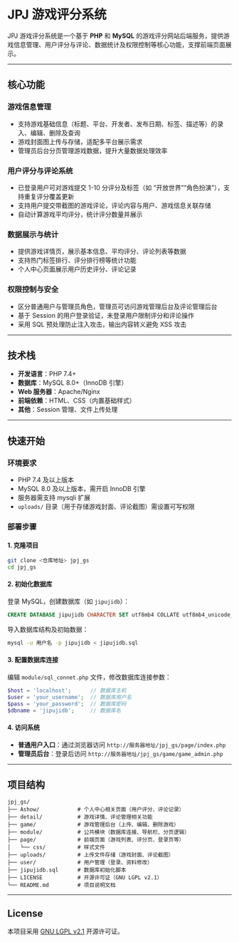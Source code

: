 # JPJ 游戏评分系统

JPJ 游戏评分系统是一个基于 **PHP** 和 **MySQL** 的游戏评分网站后端服务，提供游戏信息管理、用户评分与评论、数据统计及权限控制等核心功能，支撑前端页面展示。

---

## 核心功能

### 游戏信息管理
- 支持游戏基础信息（标题、平台、开发者、发布日期、标签、描述等）的录入、编辑、删除及查询
- 游戏封面图上传与存储，适配多平台展示需求
- 管理员后台分页管理游戏数据，提升大量数据处理效率

### 用户评分与评论系统
- 已登录用户可对游戏提交 1-10 分评分及标签（如 “开放世界”“角色扮演”），支持重复评分覆盖更新
- 支持用户提交带截图的游戏评论，评论内容与用户、游戏信息关联存储
- 自动计算游戏平均评分，统计评分数量并展示

### 数据展示与统计
- 提供游戏详情页，展示基本信息、平均评分、评论列表等数据
- 支持热门标签排行、评分排行榜等统计功能
- 个人中心页面展示用户历史评分、评论记录

### 权限控制与安全
- 区分普通用户与管理员角色，管理员可访问游戏管理后台及评论管理后台
- 基于 Session 的用户登录验证，未登录用户限制评分和评论操作
- 采用 SQL 预处理防止注入攻击，输出内容转义避免 XSS 攻击

---

## 技术栈

- **开发语言**：PHP 7.4+
- **数据库**：MySQL 8.0+（InnoDB 引擎）
- **Web 服务器**：Apache/Nginx
- **前端依赖**：HTML、CSS（内置基础样式）
- **其他**：Session 管理、文件上传处理

---

## 快速开始

### 环境要求
- PHP 7.4 及以上版本
- MySQL 8.0 及以上版本，需开启 InnoDB 引擎
- 服务器需支持 mysqli 扩展
- `uploads/` 目录（用于存储游戏封面、评论截图）需设置可写权限

### 部署步骤

#### 1. 克隆项目
```bash
git clone <仓库地址> jpj_gs
cd jpj_gs
```

#### 2. 初始化数据库
登录 MySQL，创建数据库（如 `jipujidb`）：
```sql
CREATE DATABASE jipujidb CHARACTER SET utf8mb4 COLLATE utf8mb4_unicode_ci;
```
导入数据库结构及初始数据：
```bash
mysql -u 用户名 -p jipujidb < jipujidb.sql
```

#### 3. 配置数据库连接
编辑 `module/sql_connet.php` 文件，修改数据库连接参数：
```php
$host = 'localhost';      // 数据库主机
$user = 'your_username';  // 数据库用户名
$pass = 'your_password';  // 数据库密码
$dbname = 'jipujidb';     // 数据库名
```

#### 4. 访问系统
- **普通用户入口**：通过浏览器访问 `http://服务器地址/jpj_gs/page/index.php`
- **管理员后台**：登录后访问 `http://服务器地址/jpj_gs/game/game_admin.php`

---

## 项目结构

```
jpj_gs/
├── Ashow/            # 个人中心相关页面（用户评分、评论记录）
├── detail/           # 游戏详情、评论管理相关功能
├── game/             # 游戏管理后台（上传、编辑、删除游戏）
├── module/           # 公共模块（数据库连接、导航栏、分页逻辑）
├── page/             # 前端页面（游戏列表、评分页、登录页等）
│   └── css/          # 样式文件
├── uploads/          # 上传文件存储（游戏封面、评论截图）
├── user/             # 用户管理（登录、资料修改）
├── jipujidb.sql      # 数据库初始化脚本
├── LICENSE           # 开源许可证（GNU LGPL v2.1）
└── README.md         # 项目说明文档
```

---

## License

本项目采用 [GNU LGPL v2.1](LICENSE) 开源许可证。
